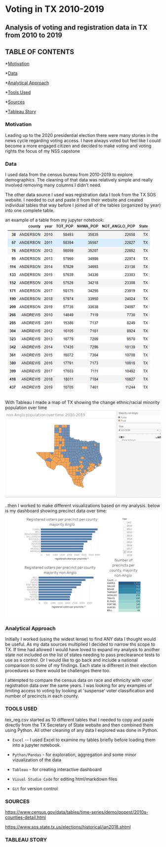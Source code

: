 # Voting in TX 2010-2019


## Analysis of voting and registration data in TX from 2010 to 2019

## TABLE OF CONTENTS
*[Motivation](#motivation) 

*[Data](#data)

*[Analytical Approach](#analytical-approach) 

*[Tools Used](#tools-used) 

*[Sources](#sources)


*[Tableau Story](#tableau-story)

### Motivation 
Leading up to the 2020 presidential election there were many stories in the news cycle regarding voting access. I have always voted but feel like I could become a more engaged citizen and decided to make voting and voting rights the focus of my NSS capstone

### Data
I used data from the census bureau from 2010-2019
to explore demographics. The cleaning of that data was relatively simple and really involved removing many columns I didn't need. 

The other data source I used was registration data I took from the TX SOS website.  I needed to cut and paste it from their website and created individual tables that way before I joined all of the tables (organized by year) into one complete table.

an example of a table from my jupyter notebook:
![TX_race_race_df](images/race_cnty_df.png)

With Tableau I made a map of TX showing the change ethnic/racial minority population over time
![TX_race_map](images/statemap_race.png)

..then I worked to make different visualizations based on my analysis. below is my dashboard showing precinct data over time:
![TX_precinct_dashboard](images/precinct_dash.png)

### Analytical Approach
Initially I worked (using the widest lense) to find ANY data I thought would be useful.  As my data sources multiplied I decided to narrow ths scope to TX.  If time had allowed I would have loved to expand my analysis to another state not included on the list of states needing to pass preclearance tests to use as a control.  Or I would like to go back and include a national comparison to some of my findings. Each state is different in their election procedures so there would be challenges there too. 

I attempted to compare the census data on race and ethnicity with voter registration data over the same years. I was looking for any examples of limiting access to voting by looking at 'suspense' voter classification and number of precincts in each county.  

### TOOLS USED

 tex_reg.csv started as 10 different tables that I needed to copy and paste directly from the TX Secretary of State website and then combined them using Python. All other cleaning of any data I explored was done in Python. 
- `Excel` -- I used Excel to examine my tables briefly before loading them into a jupyter notebook.

- `Python/Pandas` - for exploration, aggregation and some minor vizualization of the data

- `Tableau` - for creating interactive dashboard

- `Visual Studio Code` for editing html/markdown files

- `Git` for version control

### SOURCES

https://www.census.gov/data/tables/time-series/demo/popest/2010s-counties-detail.html

https://www.sos.state.tx.us/elections/historical/jan2018.shtml

### TABLEAU STORY